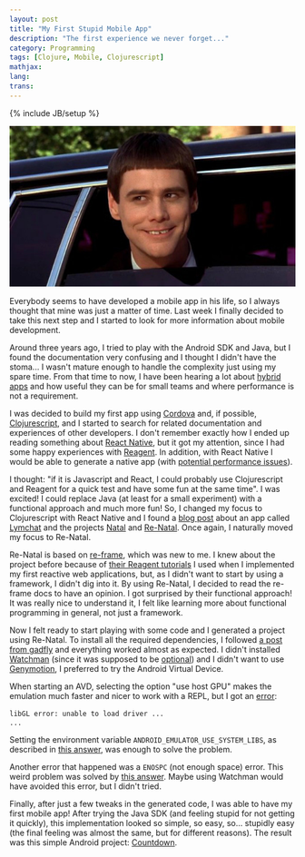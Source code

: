 ```yaml
---
layout: post
title: "My First Stupid Mobile App"
description: "The first experience we never forget..."
category: Programming
tags: [Clojure, Mobile, Clojurescript]
mathjax:
lang:
trans:
---
```

{% include JB/setup %}

<img src="/images/jim-carrey-dumb-and-dumber-limo2.jpg" width="600">

Everybody seems to have developed a mobile app in his life, so I always thought
that mine was just a matter of time. Last week I finally decided to take this
next step and I started to look for more information about mobile
development.

Around three years ago, I tried to play with the Android SDK and
Java, but I found the documentation very confusing and I thought I didn't have
the stoma... I wasn't mature enough to handle the complexity just using my spare
time.
From that time to now, I have been hearing a lot about
[hybrid apps](https://developer.salesforce.com/page/Native,_HTML5,_or_Hybrid:_Understanding_Your_Mobile_Application_Development_Options)
and how useful they can be for small teams and where performance is not a
requirement.

I was decided to build my first app using [Cordova](https://cordova.apache.org/)
and, if possible, [Clojurescript](https://clojurescript.org/), and I started to
search for related documentation and experiences of other developers.
I don't remember exactly how I ended up reading something
about [React Native](https://facebook.github.io/react-native/), but it got my
attention, since I had some happy experiences with
[Reagent](http://reagent-project.github.io/).
In addition, with React Native I would be able to generate a native app (with
[potential performance issues](https://news.ycombinator.com/item?id=11865483)).

I thought: "if it is Javascript and React, I could probably use Clojurescript
and Reagent for a quick test and have some fun at the same time". I was excited!
I could replace Java (at least for a small experiment) with a functional
approach and much more fun! So, I changed my focus to Clojurescript with React
Native and I found a
[blog post](https://medium.com/@tiensonqin/my-experience-with-clojurescript-and-react-native-81bb1d3bb2c4#.cf9m972km)
about an app called [Lymchat](http://lymchat.com/) and the
projects [Natal](https://github.com/dmotz/natal)
and [Re-Natal](https://github.com/drapanjanas/re-natal).
Once again, I naturally moved my focus to Re-Natal.

Re-Natal is based on [re-frame](https://github.com/Day8/re-frame), which was new
to me. I knew about the project before because of
[their Reagent tutorials](https://github.com/Day8/re-frame/wiki) I used when I
implemented my first reactive web applications, but, as I didn't want to start by
using a framework, I didn't dig into it.
By using Re-Natal, I decided to read the re-frame docs to have an opinion. I got
surprised by their functional approach! It was really nice to understand it, I
felt like learning more about functional programming in general, not just a framework.

Now I felt ready to start playing with some code and I generated a project
using Re-Natal. To install all the required dependencies, I followed
[a post from gadfly](https://gadfly361.github.io/gadfly-blog/2016-11-13-clean-install-of-ubuntu-to-re-natal.html)
and everything worked almost as expected.
I didn't installed [Watchman](https://facebook.github.io/watchman/) (since it
was supposed to be
[optional](https://facebook.github.io/react-native/docs/getting-started.html#content))
and I didn't want to use
[Genymotion](https://www.genymotion.com/), I preferred to try the Android
Virtual Device.

When starting an AVD, selecting the option "use host GPU" makes the emulation
much faster and nicer to work with a REPL, but I got
an
[error](http://stackoverflow.com/questions/35911302/cannot-launch-emulator-on-linux-ubuntu-15-10):

```
libGL error: unable to load driver ...
...
```

Setting the environment variable `ANDROID_EMULATOR_USE_SYSTEM_LIBS`, as described
in [this answer](http://stackoverflow.com/a/36625175/747872), was enough to
solve the problem.

Another error that happened was a `ENOSPC` (not enough space) error. This weird
problem was solved by [this answer](http://stackoverflow.com/a/32600959/747872).
Maybe using Watchman would have avoided this error, but I didn't tried.

Finally, after just a few tweaks in the generated code, I was able to have my
first mobile app! After trying the Java SDK (and feeling stupid for not getting
it quickly), this implementation looked so simple, so easy, so... stupidly easy
(the final feeling was almost the same, but for different reasons).
The result was this simple Android project:
[Countdown](https://github.com/boechat107/countdown-cljs).
